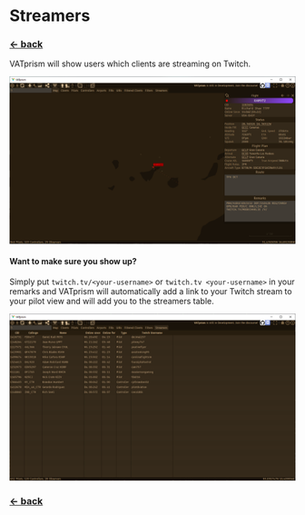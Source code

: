 # Streamers

### [← back](/)

VATprism will show users which clients are streaming on Twitch.

[![](assets/images/showcase/detail_streamer.png)](assets/images/showcase/detail_streamer.png)

#### Want to make sure you show up?

Simply put `twitch.tv/<your-username>` or `twitch.tv <your-username>` in your remarks and VATprism will automatically
add a link to your Twitch stream to your pilot view and will add you to the streamers table.

[![](assets/images/showcase/table_streamers.png)](assets/images/showcase/table_streamers.png)

### [← back](/)